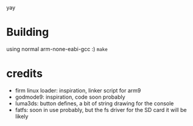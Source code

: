 yay

# Building

using normal arm-none-eabi-gcc :)
```make```

# credits

- firm linux loader: inspiration, linker script for arm9
- godmode9: inspiration, code soon probably
- luma3ds: button defines, a bit of string drawing for the console
- fatfs: soon in use probably, but the fs driver for the SD card it will be likely